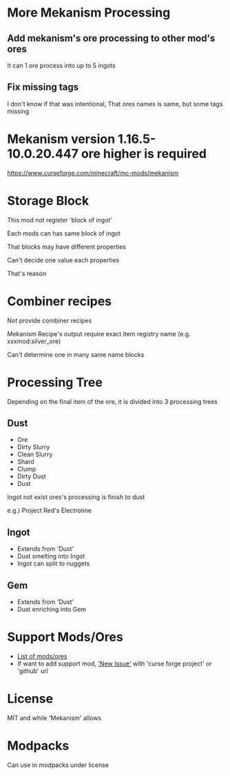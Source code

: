 # More Mekanism Processing

## Add mekanism's ore processing to other mod's ores

It can 1 ore process into up to 5 ingots

## Fix missing tags

I don't know if that was intentional, That ores names is same, but some tags missing

# Mekanism version 1.16.5-10.0.20.447 ore higher is required

https://www.curseforge.com/minecraft/mc-mods/mekanism

# Storage Block

This mod not register 'block of ingot'

Each mods can has same block of ingot
  
That blocks may have different properties

Can't decide one value each properties

That's reason

# Combiner recipes

Not provide combiner recipes

Mekanism Recipe's output require exact item registry name (e.g. xxxmod:silver_ore)

Can't determine one in many same name blocks

# Processing Tree

Depending on the final item of the ore, it is divided into 3 processing trees

## Dust

* Ore
* Dirty Slurry
* Clean Slurry
* Shard
* Clump
* Dirty Dust
* Dust

Ingot not exist ores's processing is finish to dust

e.g.) Project Red's Electrotine

## Ingot

* Extends from 'Dust'
* Dust smelting into Ingot
* Ingot can split to nuggets

## Gem

* Extends from 'Dust'
* Dust enriching into Gem

# Support Mods/Ores

* [List of mods/ores](https://github.com/gisellevonbingen/Minecraft-MoreMekanismProcessing/blob/main/Mods_Ores.md)
* If want to add support mod, ['New Issue'](https://github.com/gisellevonbingen/Minecraft-MoreMekanismProcessing/issues/new) with 'curse forge project' or 'github' url

# License

MIT and while 'Mekanism' allows

# Modpacks

Can use in modpacks under license

